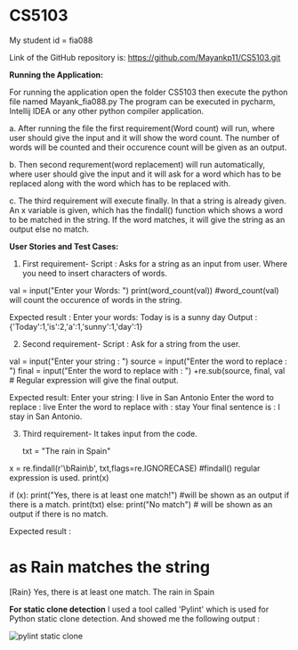 # CS5103

My student id = fia088

Link of the GitHub repository is: https://github.com/Mayankp11/CS5103.git

**Running the Application:**

For running the application open the folder CS5103 then execute the python file named Mayank_fia088.py
The program can be executed in pycharm, Intellij IDEA or any other python compiler application.

a. After running the file the first requirement(Word count) will run, where user should give the input and it will show the word count. The number of words will be counted and their occurence count will be given as an output.

b. Then second requrement(word replacement) will run automatically, where  user should give the input and it will ask for a word which has to be replaced along with the word which has to be replaced with.

c. The third requirement will execute finally. In that a string is already given. An x variable is given, which has the findall() function which shows a word to be matched in the string. If the word matches, it will give the string as an output else no match.

**User Stories and Test Cases:**
1. First requirement- 
 Script : 
 Asks for a string as an input from user.
 Where you need to insert characters of words.
 
 val = input("Enter your Words: ")
print(word_count(val))   #word_count(val) will count the occurence of words in the string.

Expected result :
Enter your words: Today is is a sunny day
Output : {'Today':1,'is':2,'a':1,'sunny':1,'day':1}

2. Second requirement-
  Script :
  Ask for a string from the user.
  
  val = input("Enter your string : ")
  source = input("Enter the word to replace : ")
  final = input("Enter the word to replace with : ")
  +re.sub(source, final, val     # Regular expression will give the final output.
  
  Expected result:
  Enter your string: I live in San Antonio
  Enter the word to replace : live
  Enter the word to replace with : stay
  Your final sentence is : I stay in San Antonio.
  
3. Third requirement-
   It takes input from the code.
   
   txt = "The rain in Spain"



x = re.findall(r'\bRain\b', txt,flags=re.IGNORECASE)     #findall() regular expression is used.
print(x)

if (x):
    print("Yes, there is at least one match!")    #will be shown as an output if there is a match.
    print(txt)
else:
    print("No match")                             # will be shown as an output if there is no match.
    
    
 Expected result :
 
 # as Rain matches the string #
 
 [Rain}
 Yes, there is at least one match.
 The rain in Spain
 
 
 **For static clone detection**
 I used a tool called 'Pylint' which is used for Python static clone detection.
 And showed me the following output :
 
 ![pylint static clone](https://user-images.githubusercontent.com/100968519/167329708-c1c76429-58ba-4606-bac1-b6d351c883b0.png)
 
 
 
 
 
 


  
  


